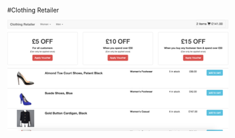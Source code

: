 #Clothing Retailer

![Preview](https://raw.githubusercontent.com/costassarris/clothingRetailer/master/public/imgs/Screen%20Shot%201.png)